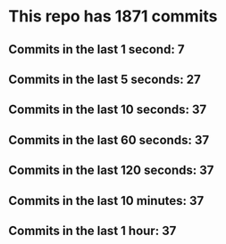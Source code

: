 # This repo has 1871 commits

## Commits in the last 1 second: 7
## Commits in the last 5 seconds: 27
## Commits in the last 10 seconds: 37
## Commits in the last 60 seconds: 37
## Commits in the last 120 seconds: 37
## Commits in the last 10 minutes: 37
## Commits in the last 1 hour: 37
